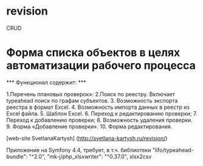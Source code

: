 # revision
CRUD

Форма списка объектов в целях автоматизации рабочего процесса
=====================


*** Функционал содержит: ***

1.Перечень плановых проверок»:
2.Поиск по реестру. Включает typeahead поиск по графам субъектов.
3. Возможность экспорта реестра в формат Excel.
4. Возможность импорта данных в  реестр из Excel файла.
5. Шаблон Excel.
6. Переход к редактированию проверки;
7. Переход к добавлению проверки;
8. Возможность удаления проверки.
9. Форма «Добавление проверки».
10. Форма редактирования.


[web-site SvetlanaKartysh] (http://svetlana-kartysh.ru/revision/)

Приложение на Symfony 4.4, требует, в т.ч.  библиотеки 
"lifo/typeahead-bundle": "^2.0",
"mk-j/php_xlsxwriter": "^0.37.0",
xlsx2csv
